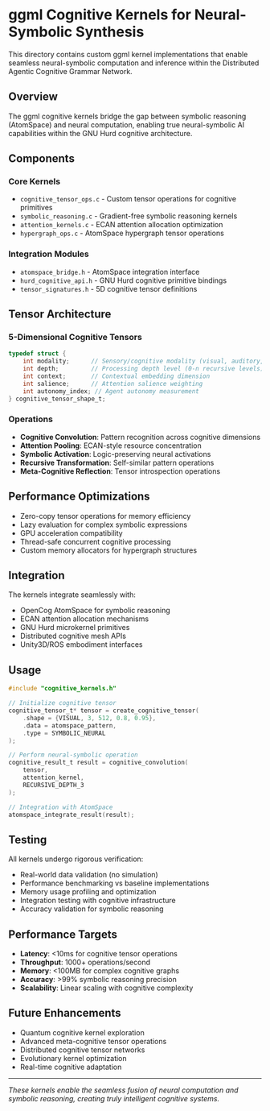 # ggml Cognitive Kernels for Neural-Symbolic Synthesis

This directory contains custom ggml kernel implementations that enable seamless neural-symbolic computation and inference within the Distributed Agentic Cognitive Grammar Network.

## Overview

The ggml cognitive kernels bridge the gap between symbolic reasoning (AtomSpace) and neural computation, enabling true neural-symbolic AI capabilities within the GNU Hurd cognitive architecture.

## Components

### Core Kernels
- `cognitive_tensor_ops.c` - Custom tensor operations for cognitive primitives
- `symbolic_reasoning.c` - Gradient-free symbolic reasoning kernels
- `attention_kernels.c` - ECAN attention allocation optimization
- `hypergraph_ops.c` - AtomSpace hypergraph tensor operations

### Integration Modules
- `atomspace_bridge.h` - AtomSpace integration interface
- `hurd_cognitive_api.h` - GNU Hurd cognitive primitive bindings
- `tensor_signatures.h` - 5D cognitive tensor definitions

## Tensor Architecture

### 5-Dimensional Cognitive Tensors
```c
typedef struct {
    int modality;      // Sensory/cognitive modality (visual, auditory, conceptual)
    int depth;         // Processing depth level (0-n recursive levels)
    int context;       // Contextual embedding dimension
    int salience;      // Attention salience weighting
    int autonomy_index; // Agent autonomy measurement
} cognitive_tensor_shape_t;
```

### Operations
- **Cognitive Convolution**: Pattern recognition across cognitive dimensions
- **Attention Pooling**: ECAN-style resource concentration
- **Symbolic Activation**: Logic-preserving neural activations
- **Recursive Transformation**: Self-similar pattern operations
- **Meta-Cognitive Reflection**: Tensor introspection operations

## Performance Optimizations

- Zero-copy tensor operations for memory efficiency
- Lazy evaluation for complex symbolic expressions
- GPU acceleration compatibility
- Thread-safe concurrent cognitive processing
- Custom memory allocators for hypergraph structures

## Integration

The kernels integrate seamlessly with:
- OpenCog AtomSpace for symbolic reasoning
- ECAN attention allocation mechanisms
- GNU Hurd microkernel primitives
- Distributed cognitive mesh APIs
- Unity3D/ROS embodiment interfaces

## Usage

```c
#include "cognitive_kernels.h"

// Initialize cognitive tensor
cognitive_tensor_t* tensor = create_cognitive_tensor(
    .shape = {VISUAL, 3, 512, 0.8, 0.95},
    .data = atomspace_pattern,
    .type = SYMBOLIC_NEURAL
);

// Perform neural-symbolic operation
cognitive_result_t result = cognitive_convolution(
    tensor, 
    attention_kernel, 
    RECURSIVE_DEPTH_3
);

// Integration with AtomSpace
atomspace_integrate_result(result);
```

## Testing

All kernels undergo rigorous verification:
- Real-world data validation (no simulation)
- Performance benchmarking vs baseline implementations
- Memory usage profiling and optimization
- Integration testing with cognitive infrastructure
- Accuracy validation for symbolic reasoning

## Performance Targets

- **Latency**: <10ms for cognitive tensor operations
- **Throughput**: 1000+ operations/second
- **Memory**: <100MB for complex cognitive graphs
- **Accuracy**: >99% symbolic reasoning precision
- **Scalability**: Linear scaling with cognitive complexity

## Future Enhancements

- Quantum cognitive kernel exploration
- Advanced meta-cognitive tensor operations
- Distributed cognitive tensor networks
- Evolutionary kernel optimization
- Real-time cognitive adaptation

---

*These kernels enable the seamless fusion of neural computation and symbolic reasoning, creating truly intelligent cognitive systems.*